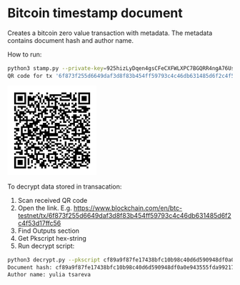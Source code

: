 # Bitcoin timestamp document

Creates a bitcoin zero value transaction with metadata. The metadata contains document hash and author name.

How to run:
```bash
python3 stamp.py --private-key=925hizLyDqen4gsCFeCXFWLXPC7BGQRR4ngA76Usjgb6ABiz59j --file=picture.png --name="yulia tsareva" --network=testnet
QR code for tx '6f873f255d6649daf3d8f83b454ff59793c4c46db631485d6f2c4f53d17ffc56' was saved to file 6f873.png
```

<img src="6f873.png" alt="drawing" width="200"/>

To decrypt data stored in transacation:
1. Scan received QR code
2. Open the link. E.g. https://www.blockchain.com/en/btc-testnet/tx/6f873f255d6649daf3d8f83b454ff59793c4c46db631485d6f2c4f53d17ffc56
3. Find Outputs section
4. Get Pkscript hex-string
5. Run decrypt script:
```bash
python3 decrypt.py --pkscript cf89a9f87fe17438bfc10b98c40d6d590948df0a0e943555fda992171d60376d79756c69612074736172657661
Document hash: cf89a9f87fe17438bfc10b98c40d6d590948df0a0e943555fda992171d60376d
Author name: yulia tsareva
```



